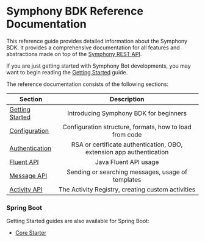 # Symphony BDK Reference Documentation 

This reference guide provides detailed information about the Symphony BDK. It provides a comprehensive documentation 
for all features and abstractions made on top of the [Symphony REST API](https://developers.symphony.com/restapi/reference).

If you are just getting started with Symphony Bot developments, you may want to begin reading the 
[Getting Started](./getting-started.md) guide. 

The reference documentation consists of the following sections:

| Section                                   | Description                                                           |
|-------------------------------------------|:---------------------------------------------------------------------:|
| [Getting Started](./getting-started.md)   | Introducing Symphony BDK for beginners                                |
| [Configuration](./configuration.md)       | Configuration structure, formats, how to load from code               |
| [Authentication](./authentication.md)     | RSA or certificate authentication, OBO, extension app authentication  |
| [Fluent API](fluent-api.md)               | Java Fluent API usage                                                 |
| [Message API](message.md)                 | Sending or searching messages, usage of templates                     |
| [Activity API](activity-api.md)           | The Activity Registry, creating custom activities                     |

### Spring Boot
Getting Started guides are also available for Spring Boot:
- [Core Starter](./spring-boot/core-starter.md)

